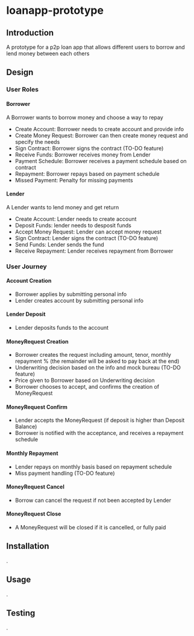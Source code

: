 # loanapp-prototype

## Introduction

A prototype for a p2p loan app that allows different users to borrow and lend money between each others

## Design

### User Roles

#### Borrower
A Borrower wants to borrow money and choose a way to repay
- Create Account: Borrower needs to create account and provide info
- Create Money Request: Borrower can then create money request and specify the needs
- Sign Contract: Borrower signs the contract (TO-DO feature)
- Receive Funds: Borrower receives money from Lender
- Payment Schedule: Borrower receives a payment schedule based on contract
- Repayment: Borrower repays based on payment schedule
- Missed Payment: Penalty for missing payments

#### Lender
A Lender wants to lend money and get return
- Create Account: Lender needs to create account
- Deposit Funds: lender needs to desposit funds
- Accept Money Request: Lender can accept money request
- Sign Contract: Lender signs the contract (TO-DO feature)
- Send Funds: Lender sends the fund
- Receive Repayment: Lender receives repayment from Borrower

### User Journey

#### Account Creation
- Borrower applies by submitting personal info
- Lender creates account by submitting personal info

#### Lender Deposit
- Lender deposits funds to the account

#### MoneyRequest Creation
- Borrower creates the request including amount, tenor, monthly repayment % (the remainder will be asked to pay back at the end)
- Underwriting decision based on the info and mock bureau (TO-DO feature)
- Price given to Borrower based on Underwriting decision
- Borrower chooses to accept, and confirms the creation of MoneyRequest

#### MoneyRequest Confirm
- Lender accepts the MoneyRequest (if deposit is higher than Deposit Balance)
- Borrower is notified with the acceptance, and receives a repayment schedule

#### Monthly Repayment
- Lender repays on monthly basis based on repayment schedule
- Miss payment handling (TO-DO feature)

#### MoneyRequest Cancel
- Borrow can cancel the request if not been accepted by Lender

#### MoneyRequest Close
- A MoneyRequest will be closed if it is cancelled, or fully paid

## Installation

.

## Usage

.

## Testing

.
